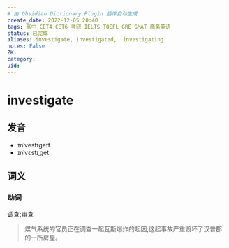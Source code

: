 ```yaml
---
# 由 Obsidian Dictionary Plugin 插件自动生成
create_date: 2022-12-05 20:40
tags: 高中 CET4 CET6 考研 IELTS TOEFL GRE GMAT 商务英语
status: 已完成 
aliases: investigate, investigated,  investigating
notes: False
ZK: 
category: 
uid: 
---
```


# investigate

## 发音

- ɪnˈvestɪgeɪt
- ɪnˈvɛstɪˌɡet

## 词义

### 动词

调查;审查

> 煤气系统的官员正在调查一起瓦斯爆炸的起因,这起事故严重毁坏了汉普郡的一所房屋。



